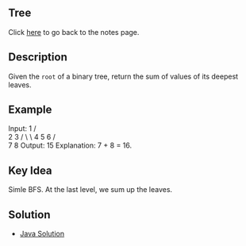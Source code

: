 ## Tree
Click [here](../notes.md) to go back to the notes page.

## Description
Given the ```root``` of a binary tree, return the sum of values of its deepest leaves.

## Example
Input:
      1
     / \
    2   3
   / \   \ 
  4   5   6
 /         \
7           8
Output: 15
Explanation: 7 + 8 = 16.

## Key Idea
Simle BFS. At the last level, we sum up the leaves.

## Solution
- [Java Solution](deepest_leaves_sum.java)
